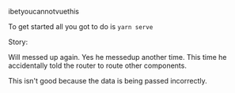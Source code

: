ibetyoucannotvuethis

To get started all you got to do is `yarn serve`

Story:

Will messed up again. Yes he messedup another time. This time he accidentally told the router to route other components.

This isn't good because the data is being passed incorrectly.